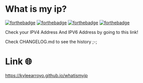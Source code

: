 # What is my ip?
[![forthebadge](https://forthebadge.com/images/badges/uses-html.svg)](https://forthebadge.com)
[![forthebadge](https://forthebadge.com/images/badges/uses-css.svg)](https://forthebadge.com)
[![forthebadge](https://forthebadge.com/images/badges/uses-js.svg)](https://forthebadge.com)
[![forthebadge](https://forthebadge.com/images/badges/built-with-swag.svg)](https://forthebadge.com)

Check your IPV4 Address And IPV6 Address by going to this link!

Check CHANGELOG.md to see the history ;-;

# Link 🌐
https://kyleearroyo.github.io/whatismyip
